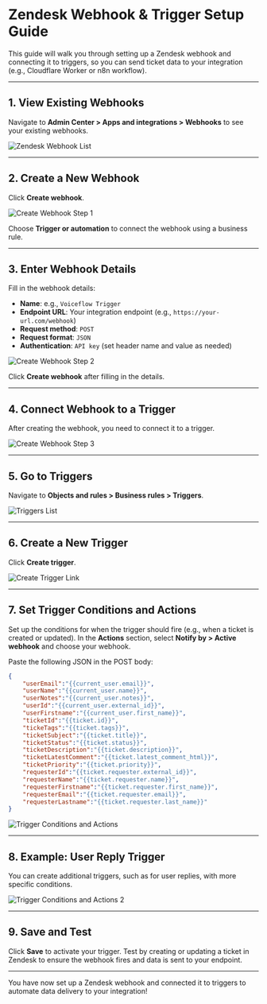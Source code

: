 # Zendesk Webhook & Trigger Setup Guide

This guide will walk you through setting up a Zendesk webhook and connecting it to triggers, so you can send ticket data to your integration (e.g., Cloudflare Worker or n8n workflow).

---

## 1. View Existing Webhooks
Navigate to **Admin Center > Apps and integrations > Webhooks** to see your existing webhooks.

![Zendesk Webhook List](./zendesk-webhook-list.png)

---

## 2. Create a New Webhook
Click **Create webhook**.

![Create Webhook Step 1](./zendesk-create-webhook-step1.png)

Choose **Trigger or automation** to connect the webhook using a business rule.

---

## 3. Enter Webhook Details
Fill in the webhook details:
- **Name**: e.g., `Voiceflow Trigger`
- **Endpoint URL**: Your integration endpoint (e.g., `https://your-url.com/webhook`)
- **Request method**: `POST`
- **Request format**: `JSON`
- **Authentication**: `API key` (set header name and value as needed)

![Create Webhook Step 2](./zendesk-create-webhook-step2.png)

Click **Create webhook** after filling in the details.

---

## 4. Connect Webhook to a Trigger
After creating the webhook, you need to connect it to a trigger.

![Create Webhook Step 3](./zendesk-create-webhook-step3.png)

---

## 5. Go to Triggers
Navigate to **Objects and rules > Business rules > Triggers**.

![Triggers List](./zendesk-triggers-list.png)

---

## 6. Create a New Trigger
Click **Create trigger**.

![Create Trigger Link](./zendesk-create-trigger-link.png)

---

## 7. Set Trigger Conditions and Actions
Set up the conditions for when the trigger should fire (e.g., when a ticket is created or updated). In the **Actions** section, select **Notify by > Active webhook** and choose your webhook.

Paste the following JSON in the POST body:

```json
{
	"userEmail":"{{current_user.email}}",
	"userName":"{{current_user.name}}",
	"userNotes":"{{current_user.notes}}",
	"userId":"{{current_user.external_id}}",
	"userFirstname":"{{current_user.first_name}}",
	"ticketId":"{{ticket.id}}",
	"tickeTags":"{{ticket.tags}}",
	"ticketSubject":"{{ticket.title}}",
	"ticketStatus":"{{ticket.status}}",
	"ticketDescription":"{{ticket.description}}",
	"ticketLatestComment":"{{ticket.latest_comment_html}}",
	"ticketPriority":"{{ticket.priority}}",
	"requesterId":"{{ticket.requester.external_id}}",
	"requesterName":"{{ticket.requester.name}}",
	"requesterFirstname":"{{ticket.requester.first_name}}",
	"requesterEmail":"{{ticket.requester.email}}",
	"requesterLastname":"{{ticket.requester.last_name}}"
}
```

![Trigger Conditions and Actions](./zendesk-create-trigger-conditions-actions.png)

---

## 8. Example: User Reply Trigger
You can create additional triggers, such as for user replies, with more specific conditions.

![Trigger Conditions and Actions 2](./zendesk-create-trigger-conditions-actions-2.png)

---

## 9. Save and Test
Click **Save** to activate your trigger. Test by creating or updating a ticket in Zendesk to ensure the webhook fires and data is sent to your endpoint.

---

You have now set up a Zendesk webhook and connected it to triggers to automate data delivery to your integration!
